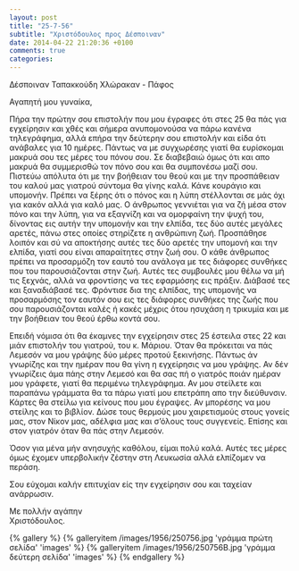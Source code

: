 ```yaml
---
layout: post
title: "25-7-56"
subtitle: "Χριστόδουλος προς Δέσποιναν"
date: 2014-04-22 21:20:36 +0100
comments: true
categories:
---
```


Δέσποιναν Ταπακκούδη Χλώρακαν - Πάφος

Αγαπητή μου γυναίκα,

Πήρα την πρώτην σου επιστολήν που μου έγραφες ότι στες 25 θα πάς για εγχείρησιν και χθές και σήμερα ανυπομονούσα να πάρω κανένα τηλεγράφημα, αλλά επήρα την δεύτερην σου επιστολήν και είδα ότι ανάβαλες για 10 ημέρες. Πάντως να με συγχωρέσης γιατί θα ευρίσκομαι μακρυά σου τες μέρες του πόνου σου. Σε διαβεβαιώ όμως ότι και απο μακρυά θα συμμερισθώ τον πόνο σου και θα συμπονέσω μαζί σου. Πιστεύω απόλυτα ότι με την βοήθειαν του θεού και με την προσπάθειαν του καλού μας γιατρού σύντομα θα γίνης καλά. Κάνε κουράγιο και υπομονήν. Πρέπει να ξέρης ότι ο πόνος και η λύπη στέλλονται σε μάς όχι για κακόν αλλά για καλό μας. Ο άνθρωπος γεννιέται για να ζή μέσα στον πόνο και την λύπη, για να εξαγνίζη και να ομορφαίνη την ψυχή του, δίνοντας εις αυτήν την υπομονήν και την ελπίδα, τες δύο αυτές μεγάλες αρετές, πάνω στες οποίες στηρίζετε η ανθρώπινη ζωή. Προσπάθησε λοιπόν και σύ να αποκτήσης αυτές τες δύο αρετές την υπομονή και την ελπίδα, γιατί σου είναι απαραίτητες στην ζωή σου.
Ο κάθε άνθρωπος πρέπει να προσαρμόζη τον εαυτό του ανάλογα με τες διάφορες συνθήκες που του παρουσιάζονται στην ζωή. Αυτές τες συμβουλές μου θέλω να μή τις ξεχνάς, αλλά να φροντίσης να τες εφαρμόσης εις πράξιν. Διάβασέ τες και ξαναδιάβασέ τες. Φρόντισε δια της ελπίδας, της υπομονής να προσαρμόσης τον εαυτόν σου εις τες διάφορες συνθήκες της ζωής που σου παρουσιάζονται καλές ή κακές μέχρις ότου ησυχάση η τρικυμία και με την βοήθειαν του θεού έρθω κοντά σου.

Επειδή νόμισα ότι θα έκαμνες την εγχείρησιν στες 25 έστειλα στες 22 και μιάν επιστολήν του γιατρού, του κ. Μάριου. Όταν θα πρόκειται να πάς Λεμεσόν να μου γράψης δύο μέρες προτού ξεκινήσης. Πάντως άν γνωρίζης και την ημέραν που θα γίνη η εγχείρησις να μου γράψης. Αν δέν γνωρίζεις άμα πάης στην Λεμεσό και θα σας πή ο γιατρός ποιάν ημέραν μου γράφετε, γιατί θα περιμένω τηλεγράφημα. Αν μου στείλετε και παραπάνω γράμματα θα τα πάρω γιατί μου επετράπη απο την διεύθυνσιν. Κάρτες θα στείλω για κείνους που μου έγραψες. Αν μπορέσης να μου στείλης και το βιβλίον. Δώσε τους θερμούς μου χαιρετισμούς στους γονείς μας, στον Νίκον μας, αδέλφια μας και σ’όλους τους συγγενείς. Επίσης και στον γιατρόν όταν θα πάς στην Λεμεσόν.

Όσον για μένα μήν ανησυχής καθόλου, είμαι πολύ καλά. Αυτές τες μέρες όμως έχομεν υπερβολικήν ζέστην στη Λευκωσία αλλά ελπίζομεν να περάση.

Σου εύχομαι καλήν επιτυχίαν είς την εγχείρησιν σου και ταχείαν ανάρρωσιν.

Με πολλήν αγάπην<br/>
 Χριστόδουλος.

{% gallery %}
  {% galleryitem /images/1956/250756.jpg 'γράμμα πρώτη σελίδα' 'images' %}
  {% galleryitem /images/1956/250756B.jpg 'γράμμα δεύτερη σελίδα' 'images' %}
{% endgallery %}

